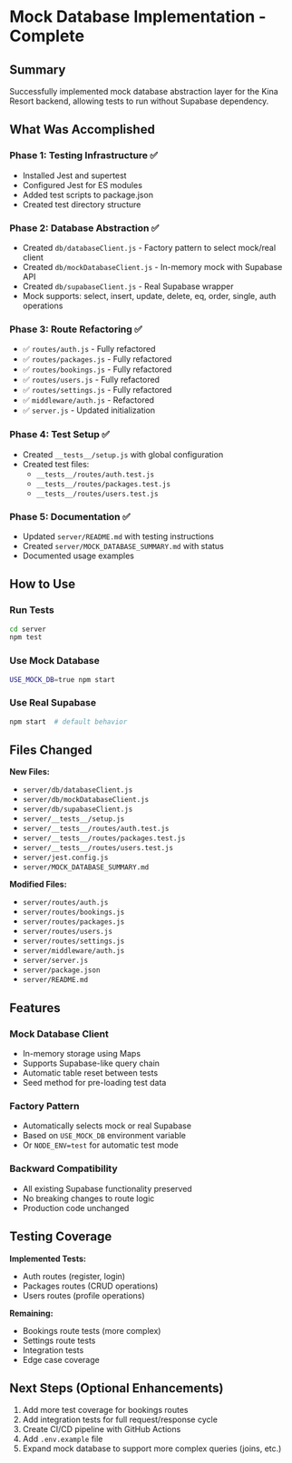 # Mock Database Implementation - Complete

## Summary

Successfully implemented mock database abstraction layer for the Kina Resort backend, allowing tests to run without Supabase dependency.

## What Was Accomplished

### Phase 1: Testing Infrastructure ✅
- Installed Jest and supertest
- Configured Jest for ES modules
- Added test scripts to package.json
- Created test directory structure

### Phase 2: Database Abstraction ✅
- Created `db/databaseClient.js` - Factory pattern to select mock/real client
- Created `db/mockDatabaseClient.js` - In-memory mock with Supabase API
- Created `db/supabaseClient.js` - Real Supabase wrapper
- Mock supports: select, insert, update, delete, eq, order, single, auth operations

### Phase 3: Route Refactoring ✅
- ✅ `routes/auth.js` - Fully refactored
- ✅ `routes/packages.js` - Fully refactored  
- ✅ `routes/bookings.js` - Fully refactored
- ✅ `routes/users.js` - Fully refactored
- ✅ `routes/settings.js` - Fully refactored
- ✅ `middleware/auth.js` - Refactored
- ✅ `server.js` - Updated initialization

### Phase 4: Test Setup ✅
- Created `__tests__/setup.js` with global configuration
- Created test files:
  - `__tests__/routes/auth.test.js`
  - `__tests__/routes/packages.test.js`
  - `__tests__/routes/users.test.js`

### Phase 5: Documentation ✅
- Updated `server/README.md` with testing instructions
- Created `server/MOCK_DATABASE_SUMMARY.md` with status
- Documented usage examples

## How to Use

### Run Tests
```bash
cd server
npm test
```

### Use Mock Database
```bash
USE_MOCK_DB=true npm start
```

### Use Real Supabase
```bash
npm start  # default behavior
```

## Files Changed

**New Files:**
- `server/db/databaseClient.js`
- `server/db/mockDatabaseClient.js`
- `server/db/supabaseClient.js`
- `server/__tests__/setup.js`
- `server/__tests__/routes/auth.test.js`
- `server/__tests__/routes/packages.test.js`
- `server/__tests__/routes/users.test.js`
- `server/jest.config.js`
- `server/MOCK_DATABASE_SUMMARY.md`

**Modified Files:**
- `server/routes/auth.js`
- `server/routes/bookings.js`
- `server/routes/packages.js`
- `server/routes/users.js`
- `server/routes/settings.js`
- `server/middleware/auth.js`
- `server/server.js`
- `server/package.json`
- `server/README.md`

## Features

### Mock Database Client
- In-memory storage using Maps
- Supports Supabase-like query chain
- Automatic table reset between tests
- Seed method for pre-loading test data

### Factory Pattern
- Automatically selects mock or real Supabase
- Based on `USE_MOCK_DB` environment variable
- Or `NODE_ENV=test` for automatic test mode

### Backward Compatibility
- All existing Supabase functionality preserved
- No breaking changes to route logic
- Production code unchanged

## Testing Coverage

**Implemented Tests:**
- Auth routes (register, login)
- Packages routes (CRUD operations)
- Users routes (profile operations)

**Remaining:**
- Bookings route tests (more complex)
- Settings route tests
- Integration tests
- Edge case coverage

## Next Steps (Optional Enhancements)

1. Add more test coverage for bookings routes
2. Add integration tests for full request/response cycle
3. Create CI/CD pipeline with GitHub Actions
4. Add `.env.example` file
5. Expand mock database to support more complex queries (joins, etc.)



